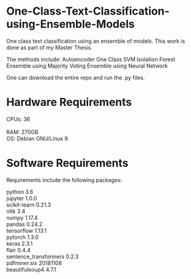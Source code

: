 # One-Class-Text-Classification-using-Ensemble-Models
One class text classification using an ensemble of models. 
This work is done as part of my Master Thesis. 

The methods include:
Autoencoder
One Class SVM
Isolation Forest
Ensemble using Majority Voting
Ensemble using Neural Network


One can download the entire repo and run the .py files.

# Hardware Requirements
CPUs: 36 <br />  
RAM: 270GB <br />
OS: Debian GNU/Linux 9 <br />

# Software Requirements
Requirements include the following packages:

python 3.6 <br />
jupyter 1.0.0 <br />
scikit-learn 0.21.3 <br />
nltk 3.4 <br />
numpy 1.17.4 <br />
pandas 0.24.2 <br />
tensorflow 1.13.1 <br />
pytorch 1.3.0 <br />
keras 2.3.1 <br />
flair 0.4.4 <br />
sentence_transformers 0.2.3 <br />
pdfminer.six 20181108 <br />
beautifulsoup4 4.7.1
